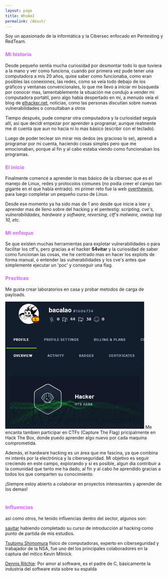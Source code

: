 ```yaml
---
layout: page
title: WhoAmI
permalink: /About/
---
```


Soy un apasionado de la informática y la Cibersec enfocado en Pentesting y RedTeam.

<h3 style="color: rgb(212, 103, 255);">Mi historia</h3>

Desde pequeño sentía mucha curiosidad por desmontar todo lo que tuviera a la mano y ver como funciona, cuando por primera vez pude tener una computadora a mis 20 años, quise saber como funcionaba, como eran posibles las conexiones, las redes, como se veía todo debajo de los gráficos y ventanas convencionales, lo que me llevo a iniciar mi búsqueda por conocer mas, lamentablemente la situación me condujo a vender mi computadora portátil, pero algo había despertado en mi, a menudo veía el blog de <a href="https://elhacker.net">elhacker.net</a>, noticias, como las personas discutían sobre nuevas vulnerabilidades o consultaban a otros

Tiempo después, pude comprar otra computadora y la curiosidad seguía allí, así que decidí empezar por aprender a programar, aunque realmente me di cuenta que aun no hacia ni lo mas básico (escribir con el teclado).

Luego de poder teclear sin mirar mis dedos (es gracioso lo se), aprendi a programar por mi cuenta, haciendo cosas simples pero que me emocionaban, porque al fin y al cabo estaba viendo como funcionaban los programas.


<h3 style="color:rgb(212, 103, 255);">El inicio</h3>

Finalmente comencé a aprender lo mas básico de la cibersec que es el manejo de Linux, redes y protocolos comunes (no podía creer el campo tan gigante en el que había entrado). mi primer reto fue la web <a href="https://overthewire.org">overthewire</a>, para luego completar un pequeño curso de Linux.

Desde ese momento ya ha sido mas de 1 ano desde que inicie a leer y aprender mas de lleno sobre del hacking y el pentestig: *scripting, cve's, vulnerabilidades, hardware y software, reversing, ctf's malware, owasp top 10, etc*.


<h3 style="color: rgb(212, 103, 255);">Mi enfoque</h3>

Se que existen muchas herramientas para explotar vulnerabilidades  o para facilitar los ctf's, pero gracias a el hacker **S4vitar** y la curiosidad de saber como funcionan las cosas, me he centrado mas en hacer los exploits de forma manual, o entender las vulnerabilidades y los cve's antes que simplemente ejecutar un 'poc' y conseguir una flag.

<h3 style="color: rgb(212, 103, 255);">Practicas</h3>

Me gusta crear laboratorios en casa y probar metodos de carga de payloads.

 <img src="/images/image.png" alt="hack-the-box-Profile" class="image-float"/>
 Me encanta tambien participar en CTFs (Capture The Flag) pricipalmente en Hack The Box, donde puedo aprender algo nuevo por cada maquina comprometida.
<div class="clear-float"></div>

Además, el hardware hacking es un área que me fascina, ya que combina mi interés por la electrónica y la ciberseguridad. Mi objetivo es seguir creciendo en este campo, explorando y si es posible, algun dia contribuir a la comunidad que tanto me ha dado, al fin y al cabo he aprendido gracias a todos los que comparten su conocimiento.

¡Siempre estoy abierto a colaborar en proyectos interesantes y aprender de los demas!
<br><br>
<h3 style="color:rgb(212, 103, 255);">Influencias</h3>


así como otros, he tenido influencias dentro del sector, algunos son:

[savitar](https://www.youtube.com/channel/UCNHWpNqiM8yOQcHXtsluD7Q) habiendo completado su curso de introducción al hacking como punto de partida de mis estudios.

[Tsutomu Shimomura](https://en.wikipedia.org/wiki/Tsutomu_Shimomura) físico de computadoras, experto en ciberseguridad y trabajador de la NSA,
fue uno del los principales colaboradores en la captura del mítico Kevin Mitnick.

[Dennis Ritchie](https://es.wikipedia.org/wiki/Dennis_Ritchie): Por amor al software, es el padre de C, básicamente la industria del software esta sobre su espalda
